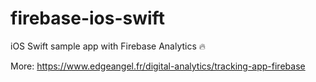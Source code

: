 # firebase-ios-swift
iOS Swift sample app with Firebase Analytics 🔥 

More: https://www.edgeangel.fr/digital-analytics/tracking-app-firebase
